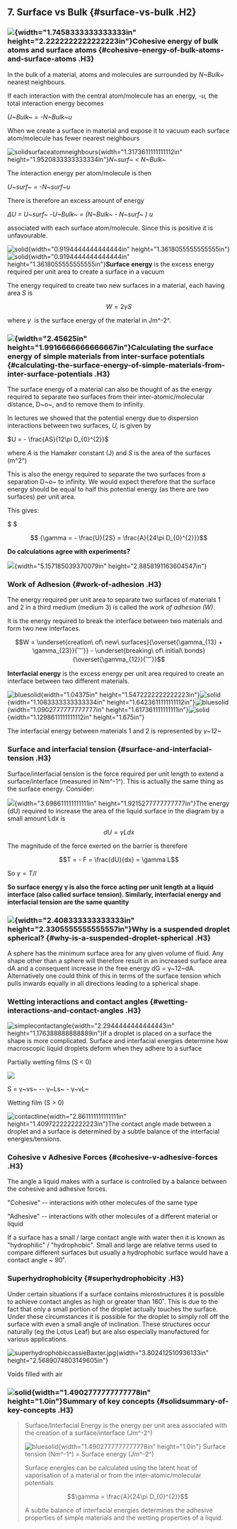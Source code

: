 
## 7. Surface vs Bulk {#surface-vs-bulk .H2}

### ![](media/image60.png){width="1.7458333333333333in" height="2.2222222222222223in"}Cohesive energy of bulk atoms and surface atoms {#cohesive-energy-of-bulk-atoms-and-surface-atoms .H3}

In the bulk of a material, atoms and molecules are surrounded by
*N~Bulk~* nearest neighbours.

If each interaction with the central atom/molecule has an energy, *-u,*
the total interaction energy becomes

*U~Bulk~ = -N~Bulk~u*

When we create a surface in material and expose it to vacuum each
surface atom/molecule has fewer nearest neighbours

![solidsurfaceatomneighbours](media/image61.jpeg){width="1.3173611111111112in"
height="1.9520833333333334in"}*N~surf~ \< N~Bulk~*

The interaction energy per atom/molecule is then

*U~surf~ = -N~surf~u*

There is therefore an excess amount of energy

*∆U = U~surf~* -*U~Bulk~* *= (N~Bulk~ - N~surf~ ) u*

associated with each surface atom/molecule. Since this is positive it is
unfavourable.

![solid](media/image62.jpeg){width="0.9194444444444444in"
height="1.3618055555555555in"}![solid](media/image62.jpeg){width="0.9194444444444444in"
height="1.3618055555555555in"}**Surface energy** is the excess energy
required per unit area to create a surface in a vacuum

The energy required to create two new surfaces in a material, each
having area *S* is

$$W = 2\gamma S$$

where *γ*  is the surface energy of the material in Jm^-2^.

### ![](media/image63.png){width="2.45625in" height="1.9916666666666667in"}Calculating the surface energy of simple materials from inter-surface potentials {#calculating-the-surface-energy-of-simple-materials-from-inter-surface-potentials .H3}

The surface energy of a material can also be thought of as the energy
required to separate two surfaces from their inter-atomic/molecular
distance, D~o~, and to remove them to infinity.

In lectures we showed that the potential energy due to dispersion
interactions between two surfaces, *U,* is given by

$U = - \frac{AS}{12\pi D_{0}^{2}}$

where *A* is the Hamaker constant (J) and *S* is the area of the
surfaces (m^2^)

This is also the energy required to separate the two surfaces from a
separation D~o~ to infinity. We would expect therefore that the surface
energy should be equal to half this potential energy (as there are two
surfaces) per unit area.

This gives:

$
$

$$
{\gamma = - \frac{U}{2S} = \frac{A}{24\pi D_{0}^{2}}}$$

**Do calculations agree with experiments?**

![](media/image64.png){width="5.157185039370079in"
height="2.8858191163604547in"}

### Work of Adhesion {#work-of-adhesion .H3}

The energy required per unit area to separate two surfaces of materials
1 and 2 in a third medium (medium 3) is called the *work of adhesion
(W)*.

It is the energy required to break the interface between two materials
and form two new interfaces.

$$W = \underset{creation\ of\ new\ surfaces}{\overset{\gamma_{13} + \gamma_{23}}{︸}} - \underset{breaking\ of\ initial\ bonds}{\overset{\gamma_{12}}{︸}}$$

**Interfacial energy** is the excess energy per unit area required to
create an interface between two different materials.

![bluesolid](media/image65.jpeg){width="1.04375in"
height="1.5472222222222223in"}![solid](media/image66.jpeg){width="1.1083333333333334in"
height="1.6423611111111112in"}![bluesolid](media/image67.jpeg){width="1.0902777777777777in"
height="1.617361111111111in"}![solid](media/image68.jpeg){width="1.1298611111111112in"
height="1.675in"}

The interfacial energy between materials 1 and 2 is represented by
*γ~12~*

### Surface and interfacial tension {#surface-and-interfacial-tension .H3}

Surface/interfacial tension is the force required per unit length to
extend a surface/interface (measured in Nm^-1^). This is actually the
same thing as the surface energy. Consider:

![](media/image69.png){width="3.698611111111111in"
height="1.9215277777777777in"}The energy (dU) required to increase the
area of the liquid surface in the diagram by a small amount Ldx is

$$dU = \gamma Ldx$$

The magnitude of the force exerted on the barrier is therefore

$$T = - F = \frac{dU}{dx} = \gamma L$$

So $\gamma = T/l$

**So surface energy γ is also the force acting per unit length at a
liquid interface (also called surface tension). Similarly, interfacial
energy and interfacial tension are the same quantity**

### ![](media/image70.png){width="2.408333333333333in" height="2.3305555555555557in"}Why is a suspended droplet spherical? {#why-is-a-suspended-droplet-spherical .H3}

A sphere has the minimum surface area for any given volume of fluid. Any
shape other than a sphere will therefore result in an increased surface
area dA and a consequent increase in the free energy dG = γ~12~dA.
Alternatively one could think of this in terms of the surface tension
which pulls inwards equally in all directions leading to a spherical
shape.

### Wetting interactions and contact angles {#wetting-interactions-and-contact-angles .H3}

![simplecontactangle](media/image71.jpeg){width="2.2944444444444443in"
height="1.176388888888889in"}If a droplet is placed on a surface the
shape is more complicated. Surface and interfacial energies determine
how macroscopic liquid droplets deform when they adhere to a surface

Partially wetting films (S \< 0)

![](media/image72.emf)

S = γ~vs~ -- γ~Ls~ - γ~vL~

Wetting film (S \> 0)

![contactline](media/image73.jpeg){width="2.861111111111111in"
height="1.4097222222222223in"}The contact angle made between a droplet
and a surface is determined by a subtle balance of the interfacial
energies/tensions.

### Cohesive v Adhesive Forces {#cohesive-v-adhesive-forces .H3}

The angle a liquid makes with a surface is controlled by a balance
between the cohesive and adhesive forces.

"Cohesive" -- interactions with other molecules of the same type

"Adhesive" -- interactions with other molecules of a different material
or liquid

If a surface has a small / large contact angle with water then it is
known as "hydrophilic" / "hydrophobic". Small and large are relative
terms used to compare different surfaces but usually a hydrophobic
surface would have a contact angle \~ 90˚.

### Superhydrophobicity {#superhydrophobicity .H3}

Under certain situations if a surface contains microstructures it is
possible to achieve contact angles as high or greater than 160˚. This is
due to the fact that only a small portion of the droplet actually
touches the surface. Under these circumstances it is possible for the
droplet to simply roll off the surface with even a small angle of
inclination. These structures occur naturally (eg the Lotus Leaf) but
are also especially manufactured for various applications.

![superhydrophobiccassieBaxter.jpg](media/image74.jpeg){width="3.802412510936133in"
height="2.5689074803149605in"}

Voids filled with air

### ![solid](media/image75.jpeg){width="1.4902777777777778in" height="1.0in"}Summary of key concepts {#solidsummary-of-key-concepts .H3}

> Surface/Interfacial Energy is the energy per unit area associated with
> the creation of a surface/interface (Jm^-2^)
>
> ![bluesolid](media/image76.jpeg){width="1.4902777777777778in"
> height="1.0in"} Surface tension (Nm^-1^) = Surface energy (Jm^-2^)
>
> Surface energies can be calculated using the latent heat of
> vaporisation of a material or from the inter-atomic/molecular
> potentials
>
> $$\gamma = \frac{A}{24\pi D_{0}^{2}}$$
>
> A subtle balance of interfacial energies determines the adhesive
> properties of simple materials and the wetting properties of a liquid.
